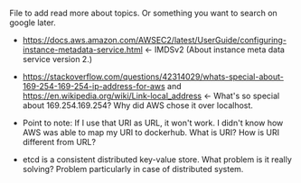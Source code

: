 File to add read more about topics. Or something you want to search on google later.

- https://docs.aws.amazon.com/AWSEC2/latest/UserGuide/configuring-instance-metadata-service.html <- IMDSv2 (About instance meta data service version 2.)
- https://stackoverflow.com/questions/42314029/whats-special-about-169-254-169-254-ip-address-for-aws and https://en.wikipedia.org/wiki/Link-local_address <- What's so special about 169.254.169.254? Why did AWS chose it over localhost.
- Point to note: If I use that URI as URL, it won't work. I didn't know how AWS was able to map my URI to dockerhub. What is URI? How is URI different from URL?


- etcd is a consistent distributed key-value store. What problem is it really solving? Problem particularly in case of distributed system.
